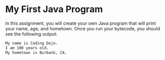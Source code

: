 # My First Java Program

In this assignment, you will create your own Java program that will print your name, age, and hometown. Once you run your bytecode, you should see the following output:

```bash
My name is Coding Dojo.
I am 100 years old.
My hometown is Burbank, CA.
```
